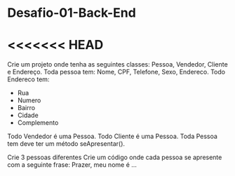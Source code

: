 # Desafio-01-Back-End
<<<<<<< HEAD
=======

Crie um projeto onde tenha as seguintes classes: Pessoa, Vendedor, Cliente e Endereço.
Toda pessoa tem: Nome, CPF, Telefone, Sexo, Endereco.
Todo Endereco tem:
- Rua
- Numero
- Bairro
- Cidade
- Complemento

Todo Vendedor é uma Pessoa.
Todo Cliente é uma  Pessoa.
Toda Pessoa tem deve ter um método seApresentar().

Crie 3 pessoas diferentes
Crie um código onde cada pessoa se apresente com a seguinte frase: Prazer, meu nome é …

